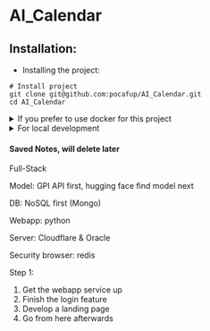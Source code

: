 # AI_Calendar
## Installation:

- Installing the project:
```terminal
# Install project
git clone git@github.com:pocafup/AI_Calendar.git
cd AI_Calendar
```

<details>
  <summary> If you prefer to use docker for this project</summary>

  ```terminal
  docker compose build

  # Running project
  docker compose up -d
  ```

</details>

<details>
  <summary>For local development</summary>

  ```terminal
  poetry install --no-interaction --no-root no-ansi
  poetry run pytnon client/src/app.py
  ```
</details>


#### Saved Notes, will delete later
Full-Stack

Model: GPI API first, hugging face find model next

DB: NoSQL first (Mongo)

Webapp: python

Server: Cloudflare & Oracle

Security browser: redis

Step 1:
1. Get the webapp service up
2. Finish the login feature
3. Develop a landing page
4. Go from here afterwards
